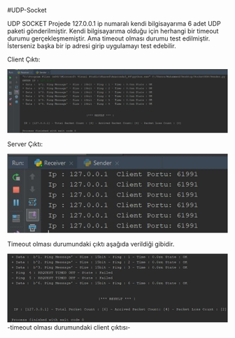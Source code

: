 #UDP-Socket

UDP SOCKET
Projede 127.0.0.1 ip numaralı kendi bilgisayarıma 6 adet UDP paketi gönderilmiştir. 
Kendi bilgisayarıma olduğu için herhangi bir timeout durumu gerçekleşmemiştir. Ama timeout olması durumu test edilmiştir.
İsterseniz başka bir ip adresi girip uygulamayı test edebilir.


Client Çıktı:
 	
 ![](Img/1.jpg)
 	
Server Çıktı:
 
 ![](Img/2.jpg)

 Timeout olması durumundaki çıktı aşağıda verildiği gibidir.
 
 ![](Img/3.jpg)
-timeout olması durumundaki client çıktısı-

